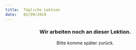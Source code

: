 ```yaml
---
title:  Tägliche Lektion
date:   02/09/2019
---
```


### <center>Wir arbeiten noch an dieser Lektion.</center>
<center>Bitte komme später zurück.</center>